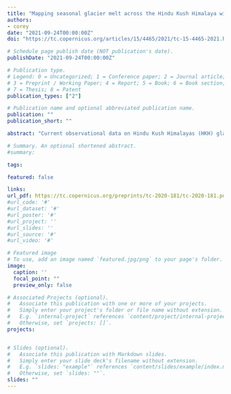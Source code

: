 ```yaml
---
title: "Mapping seasonal glacier melt across the Hindu Kush Himalaya with time series synthetic aperture radar (SAR)"
authors:
- corey
date: "2021-09-24T00:00:00Z"
doi: "https://tc.copernicus.org/articles/15/4465/2021/tc-15-4465-2021.html"

# Schedule page publish date (NOT publication's date).
publishDate: "2021-09-24T00:00:00Z"

# Publication type.
# Legend: 0 = Uncategorized; 1 = Conference paper; 2 = Journal article;
# 3 = Preprint / Working Paper; 4 = Report; 5 = Book; 6 = Book section;
# 7 = Thesis; 8 = Patent
publication_types: ["2"]

# Publication name and optional abbreviated publication name.
publication: ""
publication_short: ""

abstract: "Current observational data on Hindu Kush Himalayas (HKH) glaciers are sparse, and characterizations of seasonal melt dynamics are limited. Time series synthetic aperture radar (SAR) imagery enables detection of reach-scale glacier melt characteristics across continents. We analyze C-band Sentinel-1 A/B SAR time series data, comprised of 32 741 Sentinel-1 A/B SAR images, and determine the duration of seasonal glacier melting for 105 432 mapped glaciers (83 102 km2 glacierized area, defined using optical observations) in the HKH across the calendar years 2017–2019. Melt onset and duration are recorded at 90 m spatial resolution and 12 d temporal repeat. All glacier areas within the HKH exhibit some degree of melt. Melt signals persist for over two-thirds of the year at elevations below 4000 m a.s.l. and for nearly half of the calendar year at elevations exceeding 7000 m a.s.l. Retrievals of seasonal melting span all elevation ranges of glacierized area in the HKH region, extending greater than 1 km above the maximum elevation of an interpolated 0 ∘C summer isotherm and at the top of Mount Everest, where in situ data and surface energy balance models indicate that the Khumbu Glacier is melting at surface air temperatures below −10 ∘C. Sentinel-1 melt retrievals reflect broad-scale trends in glacier mass balance across the region, where the duration of melt retrieved in the Karakoram is on average 16 d less than in the eastern Himalaya sub-region. Furthermore, percolation zones are apparent from meltwater retention indicated by delayed refreeze. Time series SAR datasets are suitable to support operational monitoring of glacier surface melt and the development and assessment of surface energy balance models of melt-driven ablation across the global cryosphere."

# Summary. An optional shortened abstract.
#summary: 

tags:

featured: false

links:
url_pdf: https://tc.copernicus.org/preprints/tc-2020-181/tc-2020-181.pdf
#url_code: '#'
#url_dataset: '#'
#url_poster: '#'
#url_project: ''
#url_slides: ''
#url_source: '#'
#url_video: '#'

# Featured image
# To use, add an image named `featured.jpg/png` to your page's folder. 
image:
  caption: ''
  focal_point: ""
  preview_only: false

# Associated Projects (optional).
#   Associate this publication with one or more of your projects.
#   Simply enter your project's folder or file name without extension.
#   E.g. `internal-project` references `content/project/internal-project/index.md`.
#   Otherwise, set `projects: []`.
projects:


# Slides (optional).
#   Associate this publication with Markdown slides.
#   Simply enter your slide deck's filename without extension.
#   E.g. `slides: "example"` references `content/slides/example/index.md`.
#   Otherwise, set `slides: ""`.
slides: ""
---
```



